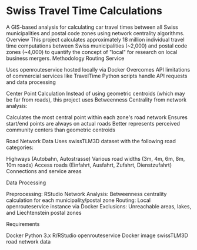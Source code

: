 # Swiss Travel Time Calculations
A GIS-based analysis for calculating car travel times between all Swiss municipalities and postal code zones using network centrality algorithms.
Overview
This project calculates approximately 18 million individual travel time computations between Swiss municipalities (~2,000) and postal code zones (~4,000) to quantify the concept of "local" for research on local business mergers.
Methodology
Routing Service

Uses openrouteservice hosted locally via Docker
Overcomes API limitations of commercial services like TravelTime
Python scripts handle API requests and data processing

Center Point Calculation
Instead of using geometric centroids (which may be far from roads), this project uses Betweenness Centrality from network analysis:

Calculates the most central point within each zone's road network
Ensures start/end points are always on actual roads
Better represents perceived community centers than geometric centroids

Road Network Data
Uses swissTLM3D dataset with the following road categories:

Highways (Autobahn, Autostrasse)
Various road widths (3m, 4m, 6m, 8m, 10m roads)
Access roads (Einfahrt, Ausfahrt, Zufahrt, Dienstzufahrt)
Connections and service areas

Data Processing

Preprocessing: RStudio
Network Analysis: Betweenness centrality calculation for each municipality/postal zone
Routing: Local openrouteservice instance via Docker
Exclusions: Unreachable areas, lakes, and Liechtenstein postal zones

Requirements

Docker
Python 3.x
R/RStudio
openrouteservice Docker image
swissTLM3D road network data